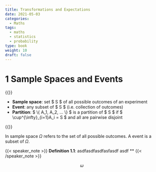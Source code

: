 ```yaml
---
title: Transformations and Expectations
date: 2021-05-03
categories:
  - Maths
tags:
  - maths
  - statistics
  - probability
type: book
weight: 10
draft: false
---
```

# 1 Sample Spaces and Events

{{<admonition title="Concepts" type="blue">}}

- **Sample space**: set $ S $ of all possible outcomes of an experiment
- **Event**: any subset of $ S $ (i.e. collection of outcomes)
- **Partition**: $  \\{ A_1, A_2, ... \\}  $ is a partition of $ S $ if $ \cup^{\infty}_{i=1}A_i = S $ and all are pairwise disjoint

{{</admonition>}}

In sample space $\Omega$ refers to the set of all possible outcomes. A event is a subset of $\Omega$.

{{< speaker_note >}}
**Definition 1.1**: asdfasdfasdfasfasdf
asdf **
{{< /speaker_note >}}

$$\omega $$
